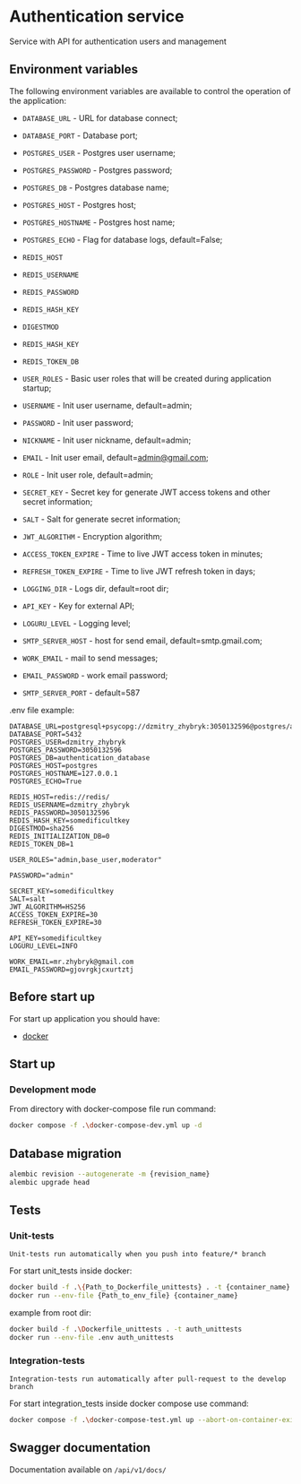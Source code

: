 # Authentication service

Service with API for authentication users and management

## Environment variables

The following environment variables are available to control the operation of the application:

- `DATABASE_URL` - URL for database connect;
- `DATABASE_PORT` - Database port;
- `POSTGRES_USER` - Postgres user username;
- `POSTGRES_PASSWORD` - Postgres password;
- `POSTGRES_DB` - Postgres database name;
- `POSTGRES_HOST` - Postgres host;
- `POSTGRES_HOSTNAME` - Postgres host name;
- `POSTGRES_ECHO` - Flag for database logs, default=False;

- `REDIS_HOST`
- `REDIS_USERNAME`
- `REDIS_PASSWORD`
- `REDIS_HASH_KEY`
- `DIGESTMOD`
- `REDIS_HASH_KEY`
- `REDIS_TOKEN_DB`

- `USER_ROLES` - Basic user roles that will be created during application startup;

- `USERNAME` - Init user username, default=admin;
- `PASSWORD` - Init user password;
- `NICKNAME` - Init user nickname, default=admin;
- `EMAIL` - Init user email, default=admin@gmail.com;
- `ROLE` - Init user role, default=admin;

- `SECRET_KEY` - Secret key for generate JWT access tokens and other secret information;
- `SALT` - Salt for generate secret information;
- `JWT_ALGORITHM` - Encryption algorithm;
- `ACCESS_TOKEN_EXPIRE` - Time to live JWT access token in minutes;
- `REFRESH_TOKEN_EXPIRE` - Time to live JWT refresh token in days;

- `LOGGING_DIR` - Logs dir, default=root dir;
- `API_KEY` - Key for external API;
- `LOGURU_LEVEL` - Logging level;

- `SMTP_SERVER_HOST` - host for send email, default=smtp.gmail.com;
- `WORK_EMAIL` - mail to send messages;
- `EMAIL_PASSWORD` - work email password;
- `SMTP_SERVER_PORT` - default=587

.env file example:

```
DATABASE_URL=postgresql+psycopg://dzmitry_zhybryk:3050132596@postgres/authentication_database
DATABASE_PORT=5432
POSTGRES_USER=dzmitry_zhybryk
POSTGRES_PASSWORD=3050132596
POSTGRES_DB=authentication_database
POSTGRES_HOST=postgres
POSTGRES_HOSTNAME=127.0.0.1
POSTGRES_ECHO=True

REDIS_HOST=redis://redis/
REDIS_USERNAME=dzmitry_zhybryk
REDIS_PASSWORD=3050132596
REDIS_HASH_KEY=somedificultkey
DIGESTMOD=sha256
REDIS_INITIALIZATION_DB=0
REDIS_TOKEN_DB=1

USER_ROLES="admin,base_user,moderator"

PASSWORD="admin"

SECRET_KEY=somedificultkey
SALT=salt
JWT_ALGORITHM=HS256
ACCESS_TOKEN_EXPIRE=30
REFRESH_TOKEN_EXPIRE=30

API_KEY=somedificultkey
LOGURU_LEVEL=INFO

WORK_EMAIL=mr.zhybryk@gmail.com
EMAIL_PASSWORD=gjovrgkjcxurtztj
```

## Before start up

For start up application you should have:

- [docker](https://www.docker.com/products/docker-desktop/)

## Start up

### Development mode

From directory with docker-compose file run command:

```bash
docker compose -f .\docker-compose-dev.yml up -d
```

## Database migration

```bash
alembic revision --autogenerate -m {revision_name}
alembic upgrade head
```

## Tests

### Unit-tests

```
Unit-tests run automatically when you push into feature/* branch
```

For start unit_tests inside docker:
```bash
docker build -f .\{Path_to_Dockerfile_unittests} . -t {container_name}
docker run --env-file {Path_to_env_file} {container_name}
```

example from root dir:

```bash
docker build -f .\Dockerfile_unittests . -t auth_unittests
docker run --env-file .env auth_unittests
```

### Integration-tests

```
Integration-tests run automatically after pull-request to the develop branch
```

For start integration_tests inside docker compose use command:

```bash
docker compose -f .\docker-compose-test.yml up --abort-on-container-exit --build
```

## Swagger documentation

Documentation available on `/api/v1/docs/`
